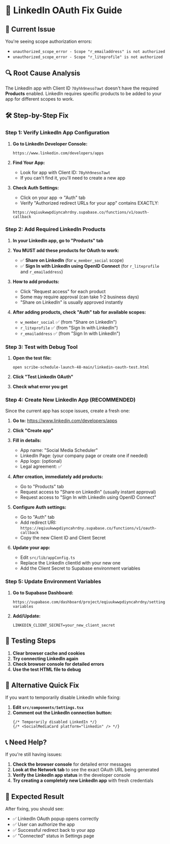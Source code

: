 # 🔗 LinkedIn OAuth Fix Guide

## 🚨 Current Issue
You're seeing scope authorization errors:
- `unauthorized_scope_error - Scope "r_emailaddress" is not authorized`
- `unauthorized_scope_error - Scope "r_liteprofile" is not authorized`

## 🔍 Root Cause Analysis
The LinkedIn app with Client ID `78yhh9neso7awt` doesn't have the required **Products** enabled. LinkedIn requires specific products to be added to your app for different scopes to work.

## 🛠️ Step-by-Step Fix

### Step 1: Verify LinkedIn App Configuration

1. **Go to LinkedIn Developer Console:**
   ```
   https://www.linkedin.com/developers/apps
   ```

2. **Find Your App:**
   - Look for app with Client ID: `78yhh9neso7awt`
   - If you can't find it, you'll need to create a new app

3. **Check Auth Settings:**
   - Click on your app → "Auth" tab
   - Verify "Authorized redirect URLs for your app" contains EXACTLY:
   ```
   https://eqiuukwwpdiyncahrdny.supabase.co/functions/v1/oauth-callback
   ```

### Step 2: Add Required LinkedIn Products

1. **In your LinkedIn app, go to "Products" tab**
2. **You MUST add these products for OAuth to work:**
   - ✅ **Share on LinkedIn** (for `w_member_social` scope)
   - ✅ **Sign In with LinkedIn using OpenID Connect** (for `r_liteprofile` and `r_emailaddress`)

3. **How to add products:**
   - Click "Request access" for each product
   - Some may require approval (can take 1-2 business days)
   - "Share on LinkedIn" is usually approved instantly

4. **After adding products, check "Auth" tab for available scopes:**
   - `w_member_social` ✅ (from "Share on LinkedIn")
   - `r_liteprofile` ✅ (from "Sign In with LinkedIn")
   - `r_emailaddress` ✅ (from "Sign In with LinkedIn")

### Step 3: Test with Debug Tool

1. **Open the test file:**
   ```
   open scribe-schedule-launch-48-main/linkedin-oauth-test.html
   ```

2. **Click "Test LinkedIn OAuth"**
3. **Check what error you get**

### Step 4: Create New LinkedIn App (RECOMMENDED)

Since the current app has scope issues, create a fresh one:

1. **Go to:** https://www.linkedin.com/developers/apps
2. **Click "Create app"**
3. **Fill in details:**
   - App name: "Social Media Scheduler"
   - LinkedIn Page: (your company page or create one if needed)
   - App logo: (optional)
   - Legal agreement: ✅

4. **After creation, immediately add products:**
   - Go to "Products" tab
   - Request access to "Share on LinkedIn" (usually instant approval)
   - Request access to "Sign In with LinkedIn using OpenID Connect"

5. **Configure Auth settings:**
   - Go to "Auth" tab
   - Add redirect URI: `https://eqiuukwwpdiyncahrdny.supabase.co/functions/v1/oauth-callback`
   - Copy the new Client ID and Client Secret

6. **Update your app:**
   - Edit `src/lib/appConfig.ts`
   - Replace the LinkedIn clientId with your new one
   - Add the Client Secret to Supabase environment variables

### Step 5: Update Environment Variables

1. **Go to Supabase Dashboard:**
   ```
   https://supabase.com/dashboard/project/eqiuukwwpdiyncahrdny/settings/environment-variables
   ```

2. **Add/Update:**
   ```
   LINKEDIN_CLIENT_SECRET=your_new_client_secret
   ```

## 🧪 Testing Steps

1. **Clear browser cache and cookies**
2. **Try connecting LinkedIn again**
3. **Check browser console for detailed errors**
4. **Use the test HTML file to debug**

## 🔧 Alternative Quick Fix

If you want to temporarily disable LinkedIn while fixing:

1. **Edit `src/components/Settings.tsx`**
2. **Comment out the LinkedIn connection button:**
   ```tsx
   {/* Temporarily disabled LinkedIn */}
   {/* <SocialMediaCard platform="linkedin" /> */}
   ```

## 📞 Need Help?

If you're still having issues:

1. **Check the browser console** for detailed error messages
2. **Look at the Network tab** to see the exact OAuth URL being generated
3. **Verify the LinkedIn app status** in the developer console
4. **Try creating a completely new LinkedIn app** with fresh credentials

## 🎯 Expected Result

After fixing, you should see:
- ✅ LinkedIn OAuth popup opens correctly
- ✅ User can authorize the app
- ✅ Successful redirect back to your app
- ✅ "Connected" status in Settings page
